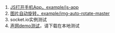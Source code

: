 
1. [JS打开手机App，example/js-app](//freeser.github.io/example/js-app)
2. [图片自动旋转，example/img-auto-rotate-master](//freeser.github.io/example/img-auto-rotate-master)
3. socket.io实例测试
4. [声网demo测试](//freeser.github.io/example/agora/demo)，请下载在本地测试